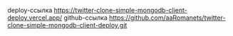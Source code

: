 deploy-ссылка https://twitter-clone-simple-mongodb-client-deploy.vercel.app/
github-ссылка https://github.com/aaRomanets/twitter-clone-simple-mongodb-client-deploy.git